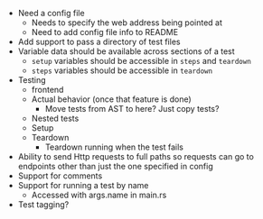 - Need a config file
    - Needs to specify the web address being pointed at
    - Need to add config file info to README
- Add support to pass a directory of test files
- Variable data should be available across sections of a test
    - `setup` variables should be accessible in `steps` and `teardown`
    - `steps` variables should be accessible in `teardown`
- Testing
  - frontend
  - Actual behavior (once that feature is done)
    - Move tests from AST to here? Just copy tests?
  - Nested tests
  - Setup
  - Teardown
    - Teardown running when the test fails
- Ability to send Http requests to full paths so requests can go to endpoints
  other than just the one specified in config
- Support for comments
- Support for running a test by name
  - Accessed with args.name in main.rs
- Test tagging?
